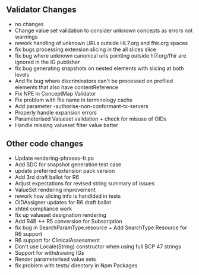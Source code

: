 ## Validator Changes

* no changes
* Change value set validation to consider unknown concepts as errors not warnings
* rework handling of unknown URLs outside HL7.org and fhir.org spaces
* fix bugs processing extension slicing in the all slices slice
* fix bug where unknown canonical urls pointing outside hl7.org/fhir are ignored in the IG publisher
* fix bug generating snapshots on nested elements with slicing at both levels
* And fix bug where discriminators can't be processed on profiled elements that also have contentReference
* Fix NPE in ConceptMap Validator
* Fix problem with file name in terminology cache
* Add parameter -authorise-non-conformant-tx-servers
* Properly handle expansion errors
* Parameterised Valueset validation + check for misuse of OIDs
* Handle missing valueset filter value better


## Other code changes

* Update rendering-phrases-fr.po
* Add SDC for snapshot generation test case
* update preferred extension pack version
* Add 3rd draft ballot for R6
* Adjust expectations for revised string summary of issues
* ValueSet rendering improvement
* rework how slicing info is handlded in tests
* OIDAssigner updates for R6 draft ballot
* xhtml compliance work
* fix up valueset designation rendering
* Add R4B <-> R5 conversion for Subscription
* fix bug in SearchParamType.resource + Add SearchType.Resource for R6 support
* R6 support for ClinicalAssessment
* Don't use Locale(String) constructor when using full BCP 47 strings
* Support for withdrawing IGs
* Render parameterised value sets
* fix problem with tests/ directory in Npm Packages
